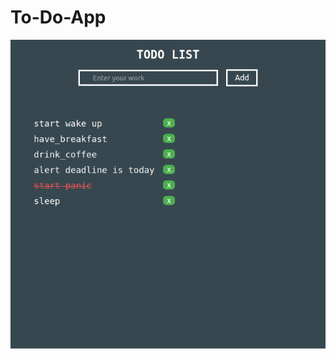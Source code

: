 # To-Do-App
![my ToDoApp](https://github.com/reetipd/To-Do-App/blob/sumi-todo-app/Screenshot_2020-10-31%20Document.png)
